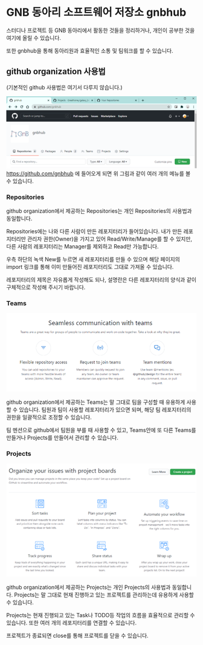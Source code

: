# GNB 동아리 소프트웨어 저장소 gnbhub

스터디나 프로젝트 등 GNB 동아리에서 활동한 것들을 정리하거나, 개인이 공부한 것을 여기에 올릴 수 있습니다.

또한 gnbhub을 통해 동아리원과 효율적인 소통 및 팀워크를 할 수 있습니다.

## github organization 사용법
(기본적인 github 사용법은 여기서 다루지 않습니다.)

![menu](images/menu.png)
https://github.com/gnbhub 에 들어오게 되면 위 그림과 같이 여러 개의 메뉴를 볼 수 있습니다.

### Repositories

github organization에서 제공하는 Repositories는 개인 Repositories의 사용법과 동일합니다.

Repositories에는 나와 다른 사람이 만든 레포지터리가 들어있습니다. 내가 만든 레포지터리만 관리자 권한(Owner)을 가지고 있어 Read/Write/Manage를 할 수 있지만, 다른 사람의 레포지터리는 Manager를 제외하고 Read만 가능합니다.

우측 하단의 녹색 New를 누르면 새 레포지터리를 만들 수 있으며 해당 페이지의 import 링크를 통해 이미 만들어진 레포지터리도 그대로 가져올 수 있습니다.

레포지터리의 제목은 자유롭게 작성해도 되나, 설명란은 다른 레포지터리의 양식과 같이 구체적으로 작성해 주시기 바랍니다.

### Teams

![teams](images/teams.png)

github organization에서 제공하는 Teams는 말 그대로 팀을 구성할 때 유용하게 사용할 수 있습니다. 팀원과 팀이 사용할 레포지터리가 있으면 되며, 해당 팀 레포지터리의 권한을 일괄적으로 조정할 수 있습니다.

팀 멘션으로 github에서 팀원을 부를 때 사용할 수 있고, Teams안에 또 다른 Teams를 만들거나 Projects를 만들어서 관리할 수 있습니다.

### Projects

![projects](images/projects.png)

github organization에서 제공하는 Projects는 개인 Projects의 사용법과 동일합니다. Projects는 말 그대로 현재 진행하고 있는 프로젝트를 관리하는데 유용하게 사용할 수 있습니다.

Projects는 현재 진행되고 있는 Task나 TODO등 작업의 흐름을 효율적으로 관리할 수 있습니다. 또한 여러 개의 레포지터리를 연결할 수 있습니다.

프로젝트가 종료되면 close를 통해 프로젝트를 닫을 수 있습니다.